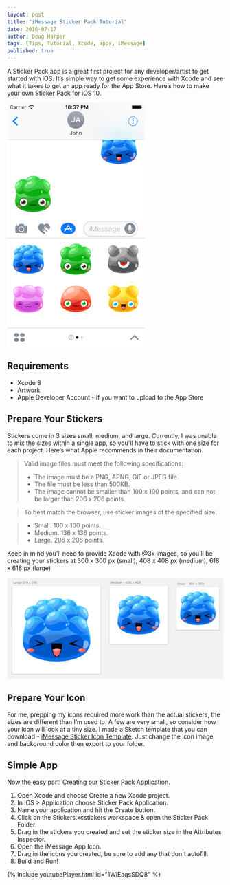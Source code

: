 ```yaml
---
layout: post
title: "iMessage Sticker Pack Tutorial"
date: 2016-07-17
author: Doug Harper
tags: [Tips, Tutorial, Xcode, apps, iMessage]
published: true
---
```


A Sticker Pack app is a great first project for any developer/artist to get started with iOS.  It’s simple way to get some experience with Xcode and see what it takes to get an app ready for the App Store.  Here’s how to make your own Sticker Pack for iOS 10.

![iMessage Sticker Pack](/images/Jelly-Stickers.png "iMessage Sticker Pack on iPhone 6")

## Requirements
* Xcode 8 
* Artwork
* Apple Developer Account - if you want to upload to the App Store 

## Prepare Your Stickers

Stickers come in 3 sizes small, medium, and large.  Currently, I was unable to mix the sizes within a single app, so you'll have to stick with one size for each project.  Here’s what Apple recommends in their documentation.

> Valid image files must meet the following specifications:
> 
> * The image must be a PNG, APNG, GIF or JPEG file.
> * The file must be less than 500KB.
> * The image cannot be smaller than 100 x 100 points, and can not be larger than 206 x 206 points.

> To best match the browser, use sticker images of the specified size. 

> * Small. 100 x 100 points.
> * Medium. 136 x 136 points.
> * Large. 206 x 206 points.

Keep in mind you’ll need to provide Xcode with @3x images, so you’ll be creating your  stickers at 300 x 300 px (small), 408 x 408 px (medium), 618 x 618 px (large) 

![iMessage Sticker in Sketch](/images/JellyStickers.png "iMessage Sticker in Sketch")

## Prepare Your Icon

For me, prepping my icons required more work than the actual stickers, the sizes are different than I’m used to.  A few are very small, so consider how your icon will look at a tiny size.  I made a Sketch template that you can download - [iMessage Sticker Icon Template](http://endodoug.github.io/download/iMessage-App-Icon-Template.sketch).  Just change the icon image and background color then export to your folder.

## Simple App

Now the easy part! Creating our Sticker Pack Application.

1. Open Xcode and choose Create a new Xcode project.
2. In iOS > Application choose Sticker Pack Application.
3. Name your application and hit the Create button.
4. Click on the Stickers.xcstickers workspace & open the Sticker Pack Folder.
5. Drag in the stickers you created and set the sticker size in the Attributes Inspector.
6. Open the iMessage App Icon. 
7. Drag in the icons you created, be sure to add any that don't autofill.
8. Build and Run!  

{% include youtubePlayer.html id="1WiEaqsSDQ8" %}


